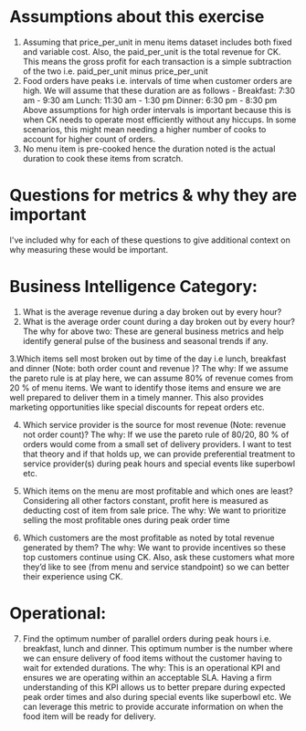 
# Assumptions about this exercise  

1. Assuming that price_per_unit in menu items dataset includes both fixed and variable cost. Also, the paid_per_unit is the total revenue for CK. This means the gross profit for each transaction is a simple subtraction of the two i.e. paid_per_unit minus price_per_unit
2. Food orders have peaks i.e. intervals of time when customer orders are high. We will assume that these duration are as follows - 
Breakfast: 7:30 am - 9:30 am
Lunch: 11:30 am - 1:30 pm
Dinner: 6:30 pm - 8:30 pm
Above assumptions for high order intervals is important because this is when CK needs to operate most efficiently without any hiccups. In some scenarios, this might mean needing a higher number of cooks to account for higher count of orders. 
3. No menu item is pre-cooked hence the duration noted is the actual duration to cook these items from scratch. 

# Questions for metrics & why they are important

I've included why for each of these questions to give additional context on why measuring these would be important.

# Business Intelligence Category: 

1. What is the average revenue during a day broken out by every hour? 
2. What is the average order count during a day broken out by every hour? 
The why for above two: These are general business metrics and help identify general pulse of the business and seasonal trends if any.

3.Which items sell most broken out by time of the day i.e lunch, breakfast and dinner (Note: both order count and revenue )? The why: If we assume the pareto rule is at play here, we can assume 80% of revenue comes from 20 % of menu items. We want to identify those items and ensure we are well prepared to deliver them in a timely manner. This also provides marketing opportunities like special discounts for repeat orders etc.

4. Which service provider is the source for most revenue (Note: revenue not order count)? The why: If we use the pareto rule of 80/20, 80 % of orders would come from a small set of delivery providers. I want to test that theory and if that holds up, we can provide preferential treatment to service provider(s) during peak hours and special events like superbowl etc. 

5. Which items on the menu are most profitable and which ones are least? Considering all other factors constant, profit here is measured as deducting cost of item from sale price. The why: We want to prioritize selling the most profitable ones during peak order time

6. Which customers are the most profitable as noted by total revenue generated by them? The why: We want to provide incentives so these top customers continue using CK. Also, ask these customers what more they’d like to see (from menu and service standpoint) so we can better their experience using CK.

# Operational: 

7. Find the optimum number of parallel orders during peak hours i.e. breakfast, lunch and dinner. This optimum number is the number where we can ensure delivery of food items without the customer having to wait for extended durations. The why: This is an operational KPI and ensures we are operating within an acceptable SLA. Having a firm understanding of this KPI allows us to better prepare during expected peak order times and also during special events like superbowl etc. We can leverage this metric to provide accurate information on when the food item will be ready for delivery. 


